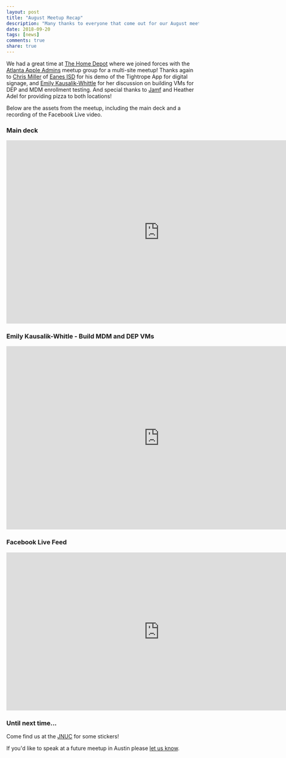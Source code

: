 ```yaml
---
layout: post
title: "August Meetup Recap"
description: "Many thanks to everyone that come out for our August meetup at The Home Depot! Here are our resources from the event."
date: 2018-09-20
tags: [news]
comments: true
share: true
---
```


We had a great time at [The Home Depot](https://careers.homedepot.com/career-areas/technology-careers/) where we joined forces with the [Atlanta Apple Admins](https://www.facebook.com/atlantaappleadmins/) meetup group for a multi-site meetup! Thanks again to [Chris Miller](https://www.linkedin.com/in/chris-miller-27551212/) of [Eanes ISD](https://www.eanesisd.net/dept/tech/staff) for his demo of the Tightrope App for digital signage, and [Emily Kausalik-Whittle](https://www.linkedin.com/in/emilykausalik/) for her discussion on building VMs for DEP and MDM enrollment testing. And special thanks to [Jamf](https://www.jamf.com) and Heather Adel for providing pizza to both locations!

Below are the assets from the meetup, including the main deck and a recording of the Facebook Live video.

### Main deck

<iframe src="https://docs.google.com/presentation/d/e/2PACX-1vSZl6Wfmm0IgnRQ0RJ-ViZNswLbobUswlY1lw5HZwL1muoDYi6At6gElkinuSC02uyirWStSJXbGcfn/embed?start=false&loop=false&delayms=3000" frameborder="0" width="800" height="479" allowfullscreen="true" mozallowfullscreen="true" webkitallowfullscreen="true"></iframe>

### Emily Kausalik-Whitle - Build MDM and DEP VMs

<iframe src="https://docs.google.com/presentation/d/e/2PACX-1vQTCCg2B2tqrJ3R5b5lkhZnArkL8O6JEfrYB4MpHA854zsCVFWslmT7SPvwvBBm_Fot4Fzia55kd4Am/embed?start=false&loop=false&delayms=3000" frameborder="0" width="800" height="479" allowfullscreen="true" mozallowfullscreen="true" webkitallowfullscreen="true"></iframe>

### Facebook Live Feed

<iframe src="https://www.facebook.com/plugins/video.php?href=https%3A%2F%2Fwww.facebook.com%2Faustinappleadmins%2Fvideos%2F2322221657793513%2F&width=800&show_text=false&height=413&appId" width="800" height="413" style="border:none;overflow:hidden" scrolling="no" frameborder="0" allowTransparency="true" allow="encrypted-media" allowFullScreen="true"></iframe>


### Until next time...

Come find us at the [JNUC](https://www.jamf.com/events/jamf-nation-user-conference/2018/) for some stickers!

If you'd like to speak at a future meetup in Austin please [let us know](https://goo.gl/forms/SlplkdmkkyKpG7982).


